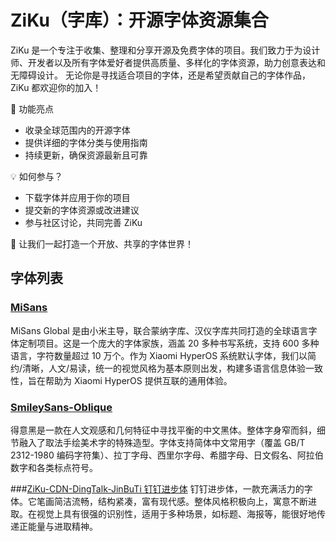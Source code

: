 
# ZiKu（字库）：开源字体资源集合

ZiKu 是一个专注于收集、整理和分享开源及免费字体的项目。我们致力于为设计师、开发者以及所有字体爱好者提供高质量、多样化的字体资源，助力创意表达和无障碍设计。
无论你是寻找适合项目的字体，还是希望贡献自己的字体作品，ZiKu 都欢迎你的加入！

📖 功能亮点

- 收录全球范围内的开源字体
- 提供详细的字体分类与使用指南
- 持续更新，确保资源最新且可靠

💡 如何参与？

- 下载字体并应用于你的项目
- 提交新的字体资源或改进建议
- 参与社区讨论，共同完善 ZiKu

🌟 让我们一起打造一个开放、共享的字体世界！

## 字体列表
### [MiSans](https://github.com/no-teasy/ZiKu-CDN-MiSans) 
MiSans Global 是由小米主导，联合蒙纳字库、汉仪字库共同打造的全球语言字体定制项目。这是一个庞大的字体家族，涵盖 20 多种书写系统，支持 600 多种语言，字符数量超过 10 万个。作为 Xiaomi HyperOS 系统默认字体，我们以简约/清晰，人文/易读，统一的视觉风格为基本原则出发，构建多语言信息体验一致性，旨在帮助为 Xiaomi HyperOS 提供互联的通用体验。

### [SmileySans-Oblique](https://github.com/no-teasy/ZiKu-CDN-SmileySans-Oblique?) 
得意黑是一款在人文观感和几何特征中寻找平衡的中文黑体。整体字身窄而斜，细节融入了取法手绘美术字的特殊造型。字体支持简体中文常用字（覆盖 GB/T 2312-1980 编码字符集）、拉丁字母、西里尔字母、希腊字母、日文假名、阿拉伯数字和各类标点符号。

###[ZiKu-CDN-DingTalk-JinBuTi 钉钉进步体](https://github.com/no-teasy/ZiKu-CDN-DingTalk-JinBuTi)
钉钉进步体，一款充满活力的字体。它笔画简洁流畅，结构紧凑，富有现代感。整体风格积极向上，寓意不断进取。在视觉上具有很强的识别性，适用于多种场景，如标题、海报等，能很好地传递正能量与进取精神。